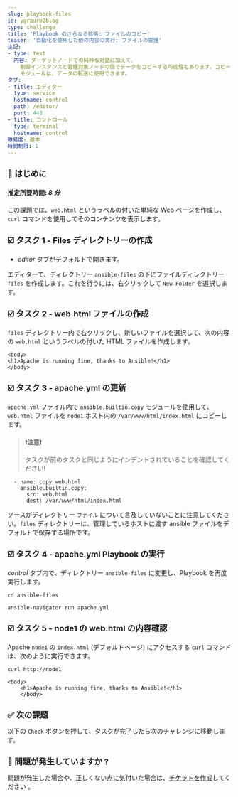 ```yaml
---
slug: playbook-files
id: ygraurb2blog
type: challenge
title: 'Playbook のさらなる拡張: ファイルのコピー'
teaser: '自動化を使用した他の内容の実行: ファイルの管理'
注記:
- type: text
  内容: ターゲットノードでの純粋な対話に加えて、
    制御インスタンスと管理対象ノードの間でデータをコピーする可能性もあります。コピー
    モジュールは、データの転送に使用できます。
タブ:
- title: エディター
  type: service
  hostname: control
  path: /editor/
  port: 443
- title: コントロール
  type: terminal
  hostname: control
難易度: 基本
時間制限: 1
---
```

👋 はじめに
===
#### 推定所要時間: *8 分*<p>
この課題では、`web.html` というラベルの付いた単純な Web ページを作成し、`curl` コマンドを使用してそのコンテンツを表示します。

☑️ タスク 1 - Files ディレクトリーの作成
===
* *editor* タブがデフォルトで開きます。

エディターで、ディレクトリー `ansible-files` の下にファイルディレクトリー `files` を作成します。これを行うには、右クリックして `New Folder` を選択します。


☑️ タスク 2 - web.html ファイルの作成
===

`files` ディレクトリー内で右クリックし、新しいファイルを選択して、次の内容の `web.html` というラベルの付いた HTML ファイルを作成します。

```
<body>
<h1>Apache is running fine, thanks to Ansible!</h1>
</body>
```

☑️ タスク 3 - apache.yml の更新
===

`apache.yml` ファイル内で `ansible.builtin.copy` モジュールを使用して、`web.html` ファイルを `node1` ホスト内の `/var/www/html/index.html` にコピーします。

>### **❗️注意❗️**
>タスクが前のタスクと同じようにインデントされていることを確認してください!


```
  - name: copy web.html
    ansible.builtin.copy:
      src: web.html
      dest: /var/www/html/index.html
```

ソースがディレクトリー `ファイル` について言及していないことに注意してください。`files` ディレクトリーは、管理しているホストに渡す ansible ファイルをデフォルトで保存する場所です。


☑️ タスク 4 - apache.yml Playbook の実行
===

*control* タブ内で、ディレクトリー `ansible-files` に変更し、Playbook を再度実行します。

```
cd ansible-files
```
```
ansible-navigator run apache.yml
```

☑️ タスク 5 - node1 の web.html の内容確認
===

Apache `node1` の `index.html` (デフォルトページ) にアクセスする `curl` コマンドは、次のように実行できます。

```
curl http://node1
```

```
<body>
    <h1>Apache is running fine, thanks to Ansible!</h1>
    </body>
```

✅ 次の課題
===
以下の `Check` ボタンを押して、タスクが完了したら次のチャレンジに移動します。

🐛 問題が発生していますか ?
====

問題が発生した場合や、正しくない点に気付いた場合は、[チケットを作成](https://github.com/ansible/instruqt/issues/new?labels=writing-first-playbook&title=Issue+with+Writing+First+Playbook+slug+ID:+playbook-files&assignees=rlopez133)してください 。

<style type="text/css" rel="stylesheet">
  .lightbox {
    display: none;
    position: fixed;
    justify-content: center;
    align-items: center;
    z-index: 999;
    top: 0;
    left: 0;
    right: 0;
    bottom: 0;
    padding: 1rem;
    background: rgba(0, 0, 0, 0.8);
    margin-left: auto;
    margin-right: auto;
    margin-top: auto;
    margin-bottom: auto;
  }
  .lightbox:target {
    display: flex;
  }
  .lightbox img {
    /* max-height: 100% */
    max-width: 60%;
    max-height: 60%;
  }
  img {
    display: block;
    margin-left: auto;
    margin-right: auto;
    width: 100%;
  }
  h1 {
    font-size: 18px;
  }
    h2 {
    font-size: 16px;
    font-weight: 600
  }
    h3 {
    font-size: 14px;
    font-weight: 600
  }
  p span {
    font-size: 14px;
  }
  ul li span {
    font-size: 14px
  }
</style>